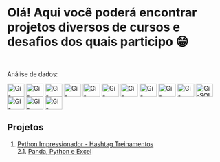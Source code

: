 # Olá! Aqui você poderá encontrar projetos diversos de cursos e desafios dos quais participo 😁

<div style="display: inline_block"><br>
  <p>Análise de dados:</p>
  <img align="center" alt="Gi-Python" height="30" width="40" src="https://cdn.jsdelivr.net/gh/devicons/devicon/icons/python/python-original.svg">
  <img align="center" alt="Gi-Jupyter" height="30" width="40" src="https://cdn.jsdelivr.net/gh/devicons/devicon/icons/jupyter/jupyter-original-wordmark.svg">
  <img align="center" alt="Gi-Numpy" height="30" width="40" src="https://cdn.jsdelivr.net/gh/devicons/devicon@latest/icons/numpy/numpy-original-wordmark.svg">
  <img align="center" alt="Gi-Spark" height="30" width="40" src="https://cdn.jsdelivr.net/gh/devicons/devicon@latest/icons/apachespark/apachespark-original-wordmark.svg">
  <img align="center" alt="Gi-Pandas" height="30" width="40" src="https://cdn.jsdelivr.net/gh/devicons/devicon@latest/icons/pandas/pandas-original-wordmark.svg">
  <img align="center" alt="Gi-Keras" height="30" width="40" src="https://cdn.jsdelivr.net/gh/devicons/devicon@latest/icons/keras/keras-original-wordmark.svg">
  <img align="center" alt="Gi-Pytorch" height="30" width="40" src="https://cdn.jsdelivr.net/gh/devicons/devicon@latest/icons/pytorch/pytorch-original-wordmark.svg">
  <img align="center" alt="Gi-Tensorflow" height="30" width="40" src="https://cdn.jsdelivr.net/gh/devicons/devicon@latest/icons/tensorflow/tensorflow-original-wordmark.svg">
  <img align="center" alt="Gi-Selenium" height="30" width="40" src="https://cdn.jsdelivr.net/gh/devicons/devicon@latest/icons/selenium/selenium-original.svg">
  <img align="center" alt="Gi-Matplotlib" height="30" width="40" src="https://cdn.jsdelivr.net/gh/devicons/devicon@latest/icons/matplotlib/matplotlib-original-wordmark.svg">
  <img align="center" alt="Gi-SQL" height="30" width="40" src="https://cdn.jsdelivr.net/gh/devicons/devicon/icons/mysql/mysql-original-wordmark.svg">
  <img align="center" alt="Gi-MicrosoftSQLServer" height="30" width="40" src="https://cdn.jsdelivr.net/gh/devicons/devicon@latest/icons/microsoftsqlserver/microsoftsqlserver-original-wordmark.svg">
  <img align="center" alt="Gi-Figma" height="30" width="40" src="https://cdn.jsdelivr.net/gh/devicons/devicon@latest/icons/figma/figma-plain.svg">
  <img align="center" alt="Gi-Hadoop" height="30" width="40" src="https://cdn.jsdelivr.net/gh/devicons/devicon@latest/icons/hadoop/hadoop-original.svg">
</div>


## Projetos

1) [Python Impressionador - Hashtag Treinamentos](https://github.com/gifiorese/Projetos-Python/tree/main/Python%20Impressionador)</br>
    2.1. [Panda, Python e Excel](https://github.com/gifiorese/Projetos-Python/tree/main/Python%20Impressionador/M%C3%B3dulo%2015%20-%20An%C3%A1lise%20de%20Dados%20com%20o%20Pandas%20e%20Integra%C3%A7%C3%A3o%20Python%2BExcel)
